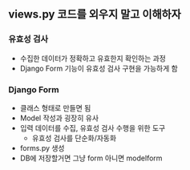 ## views.py 코드를 외우지 말고 이해하자

### 유효성 검사
- 수집한 데이터가 정확하고 유효한지 확인하는 과정
- Django Form 기능이 유효성 검사 구현을 가능하게 함

### Django Form
- 클래스 형태로 만들면 됨
- Model 작성과 굉장히 유사
- 입력 데이터를 수집, 유효성 검사 수행을 위한 도구
  - 유효성 검사를 단순화/자동화
- forms.py 생성
- DB에 저장할거면 그냥 form 아니면 modelform